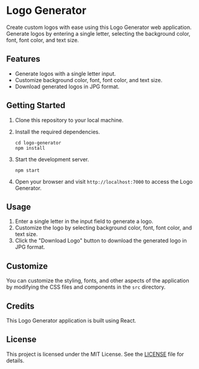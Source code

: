 # Logo Generator

Create custom logos with ease using this Logo Generator web application. Generate logos by entering a single letter, selecting the background color, font, font color, and text size.

## Features

- Generate logos with a single letter input.
- Customize background color, font, font color, and text size.
- Download generated logos in JPG format.

## Getting Started

1. Clone this repository to your local machine.

2. Install the required dependencies.

   ```shell
   cd logo-generator
   npm install
   ```

3. Start the development server.

   ```shell
   npm start
   ```

4. Open your browser and visit `http://localhost:7000` to access the Logo Generator.

## Usage

1. Enter a single letter in the input field to generate a logo.
2. Customize the logo by selecting background color, font, font color, and text size.
3. Click the "Download Logo" button to download the generated logo in JPG format.

## Customize

You can customize the styling, fonts, and other aspects of the application by modifying the CSS files and components in the `src` directory.

## Credits

This Logo Generator application is built using React.

## License

This project is licensed under the MIT License. See the [LICENSE](LICENSE) file for details.
